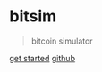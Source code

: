 <!-- _coverpage.md -->

# bitsim

> bitcoin simulator

<a href="#/?id=bitsim"><i class="fas fa-cube"></i> get started</a>
<a href="https://github.com/interplanaria/bitsim">github</a>
